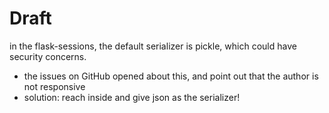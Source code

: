 # Draft

in the flask-sessions, the default serializer is pickle, which could have
security concerns.
- the issues on GitHub opened about this, and point out that the author is 
not responsive
- solution: reach inside and give json as the serializer!